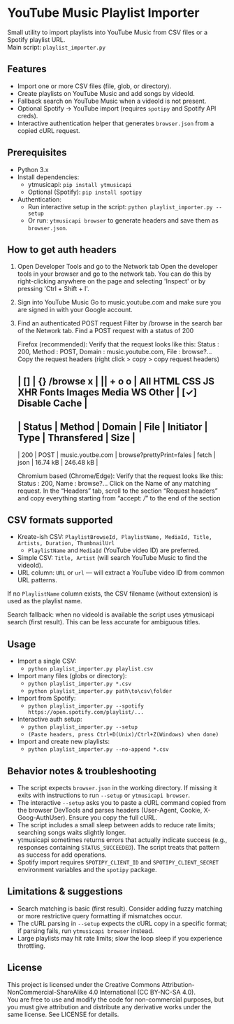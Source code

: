 # YouTube Music Playlist Importer

Small utility to import playlists into YouTube Music from CSV files or a Spotify playlist URL.  
Main script: `playlist_importer.py`

## Features
- Import one or more CSV files (file, glob, or directory).
- Create playlists on YouTube Music and add songs by videoId.
- Fallback search on YouTube Music when a videoId is not present.
- Optional Spotify → YouTube import (requires `spotipy` and Spotify API creds).
- Interactive authentication helper that generates `browser.json` from a copied cURL request.

## Prerequisites
- Python 3.x
- Install dependencies:
  - ytmusicapi: `pip install ytmusicapi`
  - Optional (Spotify): `pip install spotipy`
- Authentication:
  - Run interactive setup in the script: `python playlist_importer.py --setup`
  - Or run: `ytmusicapi browser` to generate headers and save them as `browser.json`.

## How to get auth headers
1. Open Developer Tools and go to the Network tab
    Open the developer tools in your browser and go to the network tab. You can do this by right-clicking anywhere on the page and selecting 'Inspect' or by pressing 'Ctrl + Shift + I'.
2. Sign into YouTube Music
    Go to music.youtube.com and make sure you are signed in with your Google account.
3. Find an authenticated POST request
    Filter by /browse in the search bar of the Network tab. Find a POST request with a status of 200

    Firefox (recommended):
        Verify that the request looks like this: Status : 200, Method : POST, Domain : music.youtube.com, File : browse?...
        Copy the request headers (right click > copy > copy request headers)

    | [] | {} /browse     x | ||  +  o  o  | All HTML CSS JS XHR Fonts Images Media WS Other | [✓] Disable Cache |
    --------------------------------------------------------------------------------------------------------------
    | Status | Method | Domain           | File                     | Initiator | Type | Thransfered | Size      |
    --------------------------------------------------------------------------------------------------------------
    |   200  | POST   | music.youtbe.com | browse?prettyPrint=fales | fetch     | json | 16.74 kB    | 246.48 kB |


    Chromium based (Chrome/Edge):
        Verify that the request looks like this: Status : 200, Name : browse?...
        Click on the Name of any matching request. In the “Headers” tab, scroll to the section “Request headers” and copy everything starting from “accept: */*” to the end of the section

## CSV formats supported
- Kreate-ish CSV: `PlaylistBrowseId, PlaylistName, MediaId, Title, Artists, Duration, ThumbnailUrl`
  - `PlaylistName` and `MediaId` (YouTube video ID) are preferred.
- Simple CSV: `Title, Artist` (will search YouTube Music to find the videoId).
- URL column: `URL` or `url` — will extract a YouTube video ID from common URL patterns.

If no `PlaylistName` column exists, the CSV filename (without extension) is used as the playlist name.

Search fallback: when no videoId is available the script uses ytmusicapi search (first result). This can be less accurate for ambiguous titles.

## Usage
- Import a single CSV:
  - `python playlist_importer.py playlist.csv`
- Import many files (globs or directory):
  - `python playlist_importer.py *.csv`
  - `python playlist_importer.py path\to\csv\folder`
- Import from Spotify:
  - `python playlist_importer.py --spotify https://open.spotify.com/playlist/...`
- Interactive auth setup:
  - `python playlist_importer.py --setup`
  - `(Paste headers, press Ctrl+D(Unix)/Ctrl+Z(Windows) when done)`
- Import and create new playlists:
  - `python playlist_importer.py --no-append *.csv`

## Behavior notes & troubleshooting
- The script expects `browser.json` in the working directory. If missing it exits with instructions to run `--setup` or `ytmusicapi browser`.
- The interactive `--setup` asks you to paste a cURL command copied from the browser DevTools and parses headers (User-Agent, Cookie, X-Goog-AuthUser). Ensure you copy the full cURL.
- The script includes a small sleep between adds to reduce rate limits; searching songs waits slightly longer.
- ytmusicapi sometimes returns errors that actually indicate success (e.g., responses containing `STATUS_SUCCEEDED`). The script treats that pattern as success for add operations.
- Spotify import requires `SPOTIPY_CLIENT_ID` and `SPOTIPY_CLIENT_SECRET` environment variables and the `spotipy` package.

## Limitations & suggestions
- Search matching is basic (first result). Consider adding fuzzy matching or more restrictive query formatting if mismatches occur.
- The cURL parsing in `--setup` expects the cURL copy in a specific format; if parsing fails, run `ytmusicapi browser` instead.
- Large playlists may hit rate limits; slow the loop sleep if you experience throttling.

## License
This project is licensed under the Creative Commons Attribution-NonCommercial-ShareAlike 4.0 International (CC BY-NC-SA 4.0).  
You are free to use and modify the code for non-commercial purposes, but you must give attribution and distribute any derivative works under the same license. See LICENSE for details.